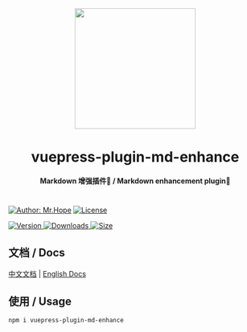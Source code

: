 <p style="text-align: center;margin: 0;">
  <img width="240" src="https://vuepress-theme.mrhope.site/logo.svg" style="text-align: center;"/>
</p>
<h1 style="text-align: center;">vuepress-plugin-md-enhance</h1>
<h4 style="text-align: center;margin-bottom:40px;">Markdown 增强插件🧩 / Markdown enhancement plugin🧩</h4>

[![Author: Mr.Hope](https://img.shields.io/badge/Author-Mr.Hope-blue.svg?style=for-the-badge)](https://mrhope.site)
[![License](https://img.shields.io/npm/l/@mr-hope/vuepress-plugin-md-enhance.svg?style=for-the-badge)](https://github.com/Mister-Hope/vuepress-plugin-md-enhance/blob/master/LICENSE)

[![Version](https://img.shields.io/npm/v/@mr-hope/vuepress-plugin-md-enhance.svg?style=flat-square&logo=npm) ![Downloads](https://img.shields.io/npm/dm/@mr-hope/vuepress-plugin-md-enhance.svg?style=flat-square&logo=npm) ![Size](https://img.shields.io/bundlephobia/min/@mr-hope/vuepress-plugin-md-enhance?style=flat-square&logo=npm)](https://www.npmjs.com/package/@mr-hope/vuepress-plugin-md-enhance)

## 文档 / Docs

[中文文档](https://vuepress-md-enhance.mrhope.site/) | [English Docs](https://vuepress-md-enhance.mrhope.site/en/)

## 使用 / Usage

```bash
npm i vuepress-plugin-md-enhance
```
